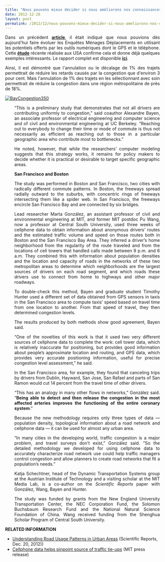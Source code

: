 ```yaml
---
title: "Nous pouvons mieux décider si nous améliorons nos connaissances (EMD suite)"
date: 2012-12-26
layout: post
permalink: /2012/12/nous-pouvons-mieux-decider-si-nous-ameliorons-nos-connaissances-emd-suite.html
---
```


<p style="text-align: justify">Dans un précédent <strong><a href="/2012/12/les-enquetes-menages-deplacements-vont-disparaitre-mais-nous-ferons-beaucoup-mieux.html" target="_blank">article</a></strong>, il était indiqué que nous pouvions dès aujourd'hui faire évoluer les Enquêtes Ménages Déplacements en utilisant les potentiels offerts par les outils numériques dont le GPS et le téléphone. Cette <strong><a href="http://newscenter.berkeley.edu/2012/12/20/cellphone-gps-data-suggest-new-strategy-for-alleviating-traffic-tie-ups/" target="_blank">étude</a></strong> récente réalisée aux USA confirme cela et donne déjà quelques exemples intéressants. Le rapport complet est disponible <strong><a href="http://www.nature.com/srep/2012/121220/srep01001/full/srep01001.html" target="_blank">ici</a></strong>.</p> <p style="text-align: justify">Ainsi, il est démontré que l'annulation ou le décalage de 1% des trajets permettrait de réduire les retards causés par la congestion que d'environ 3 pour cent. Mais l'annulation de 1% des trajets en les sélectionnant avec soin permettrait de réduire la congestion dans une région métropolitaine de près de 18%.</p> <p> <a class="asset-img-link" href="/wp-content/uploads/sites/6/old/6a0120a66d2ad4970b017c3504bc61970b-pi.jpg"><img alt="BayCongestion350" border="0" class="asset  asset-image at-xid-6a0120a66d2ad4970b017c3504bc61970b" src="/wp-content/uploads/sites/6/old/6a0120a66d2ad4970b017c3504bc61970b-800wi.jpg" style="margin-right: auto;margin-left: auto" title="BayCongestion350" /></a> </p>  <!--more-->   <p style="text-align: justify;padding-left: 30px">“This is a preliminary study that demonstrates that not all drivers are contributing uniformly to congestion,” said coauthor Alexandre Bayen, an associate professor of electrical engineering and computer science and of civil and environmental engineering at UC Berkeley. “Reaching out to everybody to change their time or mode of commute is thus not necessarily as efficient as reaching out to those in a particular geographic area who contribute most to bottlenecks.”</p> <p style="text-align: justify;padding-left: 30px">He noted, however, that while the researchers’ computer modeling suggests that this strategy works, it remains for policy makers to decide whether it is practical or desirable to target specific geographic areas.</p> <p style="text-align: justify;padding-left: 30px"><strong>San Francisco and Boston</strong></p> <p style="text-align: justify;padding-left: 30px">The study was performed in Boston and San Francisco, two cities with radically different commute patterns. In Boston, the freeways spread radially outward to the suburbs, with concentric rings of freeways intersecting them like a spider web. In San Francisco, the freeways encircle San Francisco Bay and are connected by six bridges.</p> <p style="text-align: justify;padding-left: 30px">Lead researcher Marta González, an assistant professor of civil and environmental engineering at MIT, and former MIT postdoc Pu Wang, now a professor at Central South University, used three weeks of cellphone data to obtain information about anonymous drivers’ routes and the estimated traffic volume and speed on those routes both in Boston and the San Francisco Bay Area. They inferred a driver’s home neighborhood from the regularity of the route traveled and from the locations of cell towers that handled calls made between 9 p.m. and 6 a.m. They combined this with information about population densities and the location and capacity of roads in the networks of these two metropolitan areas to determine which neighborhoods are the largest sources of drivers on each road segment, and which roads these drivers use to connect from home to highways and other major roadways.</p> <p style="text-align: justify;padding-left: 30px">To double-check this method, Bayen and graduate student Timothy Hunter used a different set of data obtained from GPS sensors in taxis in the San Francisco area to compute taxis’ speed based on travel time from one location to another. From that speed of travel, they then determined congestion levels.</p> <p style="text-align: justify;padding-left: 30px">The results produced by both methods show good agreement, Bayen said.</p> <p style="text-align: justify;padding-left: 30px">“One of the novelties of this work is that it used two very different sources of cellphone data to complete the work: cell tower data, which is relatively inaccurate for positioning, but provides good information about people’s approximate location and routing, and GPS data, which provides very accurate positioning information, useful for precise congestion level assessment,” he said.</p> <p style="text-align: justify;padding-left: 30px">In the San Francisco area, for example, they found that canceling trips by drivers from Dublin, Hayward, San Jose, San Rafael and parts of San Ramon would cut 14 percent from the travel time of other drivers.</p> <p style="text-align: justify;padding-left: 30px">“This has an analogy in many other flows in networks,” González said. “<strong>Being able to detect and then release the congestion in the most affected arteries improves the functioning of the entire coronary system</strong>.”</p> <p style="text-align: justify;padding-left: 30px">Because the new methodology requires only three types of data — population density, topological information about a road network and cellphone data — it can be used for almost any urban area.</p> <p style="text-align: justify;padding-left: 30px">“In many cities in the developing world, traffic congestion is a major problem, and travel surveys don’t exist,” González said. “So the detailed methodology we developed for using cellphone data to accurately characterize road network use could help traffic managers control congestion and allow planners to create road networks that fit a population’s needs.”</p> <p style="text-align: justify;padding-left: 30px">Katja Schechtner, head of the Dynamic Transportation Systems group at the Austrian Institute of Technology and a visiting scholar at the MIT Media Lab, is a co-author on the <em>Scientific Reports</em> paper with González, Wang, Bayen and Hunter.</p> <p style="text-align: justify;padding-left: 30px">The study was funded by grants from the New England University Transportation Center, the NEC Corporation Fund, the Solomon Buchsbaum Research Fund and the National Natural Science Foundation of China. Wang received funding from the Shenghua Scholar Program of Central South University.</p> <p style="text-align: justify"><strong>RELATED INFORMATION</strong></p> <ul> <li><a href="http://www.nature.com/srep/2012/121220/srep01001/full/srep01001.html">Understanding Road Usage Patterns in Urban Areas</a> (Scientific Reports, Dec. 20, 2012))</li> <li><a href="http://web.mit.edu/newsoffice/2012/cellphone-data-helps-pinpoint-source-of-traffic-tie-ups-1220.html">Cellphone data helps pinpoint source of traffic tie-ups</a> (MIT press release)</li> </ul>